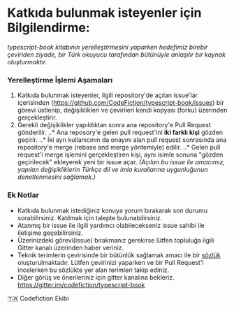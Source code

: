  # Katkıda bulunmak isteyenler için Bilgilendirme: 

*typescript-book kitabının yerelleştirmesini yaparken hedefimiz birebir çeviriden ziyade, bir Türk okuyucu tarafından bütünüyle anlaşılır bir kaynak oluşturmaktır.*

### Yerelleştirme İşlemi Aşamaları
1. Katkıda bulunmak isteyenler, ilgili repository'de açılan issue'lar içerisinden (https://github.com/CodeFiction/typescript-book/issues) bir görevi üstlenip, değişiklikleri ve çevirileri kendi kopyası (forku) üzerinden gerçekleştirir. 
2. Gerekli değişiklikler yapıldıktan sonra ana repository'e Pull Request gönderilir. 
	..* Ana reposory'e gelen pull request'ini **iki farklı kişi** gözden geçirir.
	..* İki ayrı kullanıcının da onayını alan pull request sonrasında ana repository'e merge (rebase and merge yöntemiyle) edilir. 
	..* Gelen pull request'i merge işlemini gerçekleştiren kişi, aynı isimle sonuna "gözden geçirilecek" ekleyerek yeni bir issue açar. *(Açılan bu issue ile amacımız, yapılan değişikliklerin Türkçe dil ve imla kurallarına uygunluğunun denetlenmesini sağlamak.)*

### Ek Notlar
- Katkıda bulunmak istediğiniz konuya yorum bırakarak son durumu sorabilirsiniz. Katılmak için talepte bulunabilirsiniz. 
- Atanmış bir issue ile ilgili yardımcı olabilecekseniz issue sahibi ile iletişime geçebilirsiniz.
- Üzerinizdeki görevi(issue) bırakmanız gerekirse lütfen topluluğa ilgili Gitter kanalı üzerinden haber veriniz.
- Teknik terimlerin çevirisinde bir bütünlük sağlamak amacı ile bir [sözlük](GLOSSARY.md) oluşturulmaktadır. Lütfen çevirinizi yaparken ve bir Pull Request'i incelerken bu sözlükte yer alan terimleri takip ediniz. 
- Diğer görüş ve önerileriniz için gitter kanalına bekleriz. https://gitter.im/codefiction/typescript-book


:tr: Codefiction Ekibi
